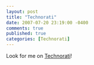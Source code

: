```yaml
---
layout: post
title: "Technorati"
date: 2007-07-20 23:19:00 -0400
comments: true
published: true
categories: [Technorati]
---
```


Look for me on [Technorati](http://technorati.com/claim/nb5epizsnt)!